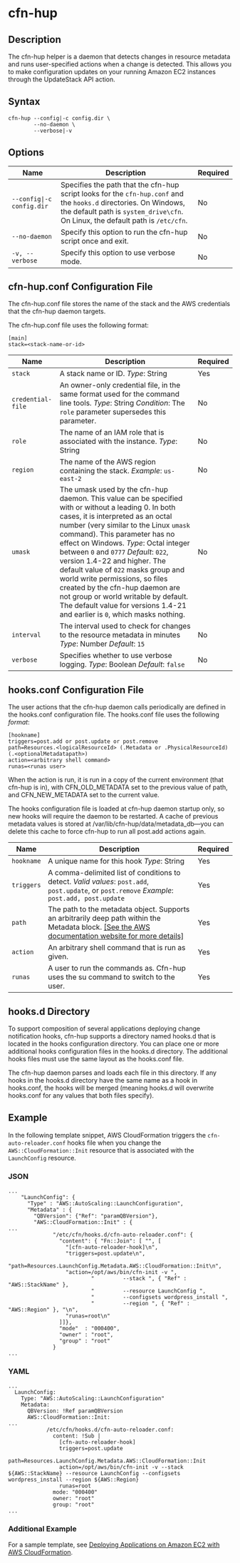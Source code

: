 # cfn\-hup<a name="cfn-hup"></a>

## Description<a name="cfn-hup-Description"></a>

The cfn\-hup helper is a daemon that detects changes in resource metadata and runs user\-specified actions when a change is detected\. This allows you to make configuration updates on your running Amazon EC2 instances through the UpdateStack API action\.

## Syntax<a name="cfn-hup-Syntax"></a>

```
cfn-hup --config|-c config.dir \
        --no-daemon \
        --verbose|-v
```

## Options<a name="cfn-hup-options"></a>


| Name | Description | Required | 
| --- | --- | --- | 
|   `--config\|-c config.dir`   |  Specifies the path that the cfn\-hup script looks for the `cfn-hup.conf` and the `hooks.d` directories\. On Windows, the default path is `system_drive\cfn`\. On Linux, the default path is `/etc/cfn`\.  |  No  | 
|   `--no-daemon`   |  Specify this option to run the cfn\-hup script once and exit\.  |  No  | 
|   `-v, --verbose `   |  Specify this option to use verbose mode\.  |  No  | 

## cfn\-hup\.conf Configuration File<a name="cfn-hup-config-file"></a>

The cfn\-hup\.conf file stores the name of the stack and the AWS credentials that the cfn\-hup daemon targets\.

The cfn\-hup\.conf file uses the following format:

```
[main]
stack=<stack-name-or-id>
```


| Name | Description | Required | 
| --- | --- | --- | 
|   `stack`   |  A stack name or ID\. *Type*: String  |  Yes  | 
|   `credential-file`   |  An owner\-only credential file, in the same format used for the command line tools\. *Type*: String *Condition*: The `role` parameter supersedes this parameter\.  |  No  | 
|   `role`   |  The name of an IAM role that is associated with the instance\. *Type*: String  |  No  | 
|   `region`   |  The name of the AWS region containing the stack\. *Example*: `us-east-2`  |  No  | 
|   `umask`   |  The umask used by the cfn\-hup daemon\. This value can be specified with or without a leading 0\. In both cases, it is interpreted as an octal number \(very similar to the Linux `umask` command\)\. This parameter has no effect on Windows\. *Type*: Octal integer between `0` and `0777` *Default*: `022`, version 1\.4\-22 and higher\. The default value of `022` masks group and world write permissions, so files created by the cfn\-hup daemon are not group or world writable by default\. The default value for versions 1\.4\-21 and earlier is `0`, which masks nothing\.  |  No  | 
|   `interval`   |  The interval used to check for changes to the resource metadata in minutes *Type*: Number *Default*: `15`  |  No  | 
|   `verbose`   |  Specifies whether to use verbose logging\. *Type*: Boolean *Default*: `false`  |  No  | 

## hooks\.conf Configuration File<a name="cfn-hup-hook-file"></a>

The user actions that the cfn\-hup daemon calls periodically are defined in the hooks\.conf configuration file\. The hooks\.conf file uses the following *format*:

```
[hookname]
triggers=post.add or post.update or post.remove
path=Resources.<logicalResourceId> (.Metadata or .PhysicalResourceId)(.<optionalMetadatapath>)
action=<arbitrary shell command>
runas=<runas user>
```

When the action is run, it is run in a copy of the current environment \(that cfn\-hup is in\), with CFN\_OLD\_METADATA set to the previous value of path, and CFN\_NEW\_METADATA set to the current value\.

The hooks configuration file is loaded at cfn\-hup daemon startup only, so new hooks will require the daemon to be restarted\. A cache of previous metadata values is stored at /var/lib/cfn\-hup/data/metadata\_db—you can delete this cache to force cfn\-hup to run all post\.add actions again\.


| Name | Description | Required | 
| --- | --- | --- | 
|   `hookname`   |  A unique name for this hook *Type*: String  |  Yes  | 
|   `triggers`   |  A comma\-delimited list of conditions to detect\. *Valid values*: `post.add`, `post.update`, or `post.remove` *Example*: `post.add, post.update`  |  Yes  | 
|   `path`   |  The path to the metadata object\. Supports an arbitrarily deep path within the Metadata block\. [\[See the AWS documentation website for more details\]](http://docs.aws.amazon.com/AWSCloudFormation/latest/UserGuide/cfn-hup.html)  |  Yes  | 
|   `action`   |  An arbitrary shell command that is run as given\.  |  Yes  | 
|   `runas`   |  A user to run the commands as\. Cfn\-hup uses the su command to switch to the user\.  |  Yes  | 

## hooks\.d Directory<a name="cfn-hup-hooks-dir"></a>

To support composition of several applications deploying change notification hooks, cfn\-hup supports a directory named hooks\.d that is located in the hooks configuration directory\. You can place one or more additional hooks configuration files in the hooks\.d directory\. The additional hooks files must use the same layout as the hooks\.conf file\.

The cfn\-hup daemon parses and loads each file in this directory\. If any hooks in the hooks\.d directory have the same name as a hook in hooks\.conf, the hooks will be merged \(meaning hooks\.d will overwrite hooks\.conf for any values that both files specify\)\.

## Example<a name="cfn-hup-example"></a>

In the following template snippet, AWS CloudFormation triggers the `cfn-auto-reloader.conf` hooks file when you change the `AWS::CloudFormation::Init` resource that is associated with the `LaunchConfig` resource\.

### JSON<a name="cfn-hup-example.json"></a>

```
...
    "LaunchConfig": {
      "Type" : "AWS::AutoScaling::LaunchConfiguration",
      "Metadata" : {
        "QBVersion": {"Ref": "paramQBVersion"},
        "AWS::CloudFormation::Init" : {
...
              "/etc/cfn/hooks.d/cfn-auto-reloader.conf": {
                "content": { "Fn::Join": [ "", [
                  "[cfn-auto-reloader-hook]\n",
                  "triggers=post.update\n",
                  "path=Resources.LaunchConfig.Metadata.AWS::CloudFormation::Init\n",
                  "action=/opt/aws/bin/cfn-init -v ",
                          "         --stack ", { "Ref" : "AWS::StackName" },
                          "         --resource LaunchConfig ",
                          "         --configsets wordpress_install ",
                          "         --region ", { "Ref" : "AWS::Region" }, "\n",
                  "runas=root\n"
                ]]},          
                "mode"  : "000400",
                "owner" : "root",
                "group" : "root"
              }
...
```

### YAML<a name="cfn-hup-example.yaml"></a>

```
...
  LaunchConfig:
    Type: "AWS::AutoScaling::LaunchConfiguration"
    Metadata:
      QBVersion: !Ref paramQBVersion
      AWS::CloudFormation::Init:
...
            /etc/cfn/hooks.d/cfn-auto-reloader.conf:
              content: !Sub |
                [cfn-auto-reloader-hook]
                triggers=post.update
                path=Resources.LaunchConfig.Metadata.AWS::CloudFormation::Init
                action=/opt/aws/bin/cfn-init -v --stack ${AWS::StackName} --resource LaunchConfig --configsets wordpress_install --region ${AWS::Region}
                runas=root
              mode: "000400"
              owner: "root"
              group: "root"
...
```

### Additional Example<a name="w5587ab1c26c34c35c15b8"></a>

For a sample template, see [Deploying Applications on Amazon EC2 with AWS CloudFormation](deploying.applications.md)\.